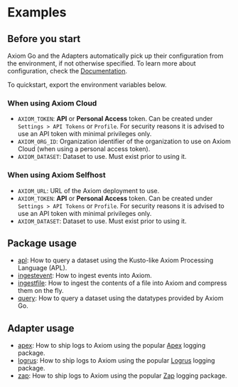 # Examples

## Before you start

Axiom Go and the Adapters automatically pick up their configuration from the
environment, if not otherwise specified. To learn more about configuration,
check the [Documentation](https://pkg.go.dev/github.com/axiomhq/axiom-go).

To quickstart, export the environment variables below.

### When using Axiom Cloud

- `AXIOM_TOKEN`: **API** or **Personal Access** token. Can be created under
  `Settings > API Tokens` or `Profile`. For security reasons it is advised to
  use an API token with minimal privileges only.
- `AXIOM_ORG_ID`: Organization identifier of the organization to use on Axiom
  Cloud (when using a personal access token).
- `AXIOM_DATASET`: Dataset to use. Must exist prior to using it.

### When using Axiom Selfhost

- `AXIOM_URL`: URL of the Axiom deployment to use.
- `AXIOM_TOKEN`: **API** or **Personal Access** token. Can be created under
  `Settings > API Tokens` or `Profile`. For security reasons it is advised to
  use an API token with minimal privileges only.
- `AXIOM_DATASET`: Dataset to use. Must exist prior to using it.

## Package usage

- [apl](apl/main.go): How to query a dataset using the Kusto-like Axiom
  Processing Language (APL).
- [ingestevent](ingestevent/main.go): How to ingest events into Axiom.
- [ingestfile](ingestfile/main.go): How to ingest the contents of a file into
  Axiom and compress them on the fly.
- [query](query/main.go): How to query a dataset using the datatypes provided by
  Axiom Go.

## Adapter usage

- [apex](apex/main.go): How to ship logs to Axiom using the popular
  [Apex](https://github.com/apex/log) logging package.
- [logrus](logrus/main.go): How to ship logs to Axiom using the popular
  [Logrus](https://github.com/sirupsen/logrus) logging package.
- [zap](zap/main.go): How to ship logs to Axiom using the popular
  [Zap](https://github.com/uber-go/zap) logging package.
